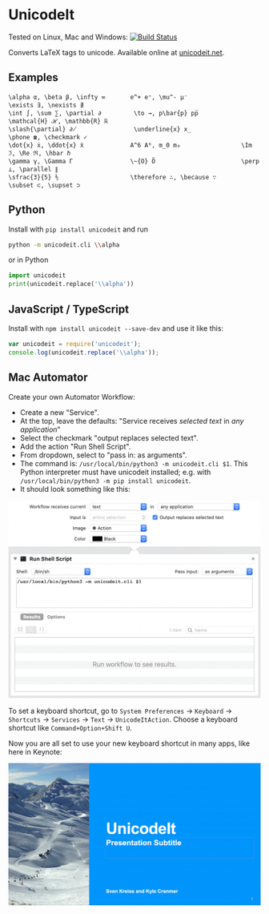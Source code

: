 # UnicodeIt

Tested on Linux, Mac and Windows: [![Build Status](https://travis-ci.org/svenkreiss/unicodeit.svg?branch=master)](https://travis-ci.org/svenkreiss/unicodeit)

Converts LaTeX tags to unicode.
Available online at [unicodeit.net](https://www.unicodeit.net).


## Examples

```
\alpha α, \beta β, \infty ∞       e^+ e⁺, \mu^- μ⁻               \exists ∃, \nexists ∄
\int ∫, \sum ∑, \partial ∂         \to →, p\bar{p} pp̅             \mathcal{H} ℋ, \mathbb{R} ℝ
\slash{\partial} ∂̸                \underline{x} x̲                \phone ☎, \checkmark ✓
\dot{x} ẋ, \ddot{x} ẍ             A^6 A⁶, m_0 m₀                 \Im ℑ, \Re ℜ, \hbar ℏ
\gamma γ, \Gamma Γ                \~{O} Õ                        \perp ⊥, \parallel ∥
\sfrac{3}{5} ⅗                    \therefore ∴, \because ∵       \subset ⊂, \supset ⊃
```


## Python

Install with `pip install unicodeit` and run

```sh
python -m unicodeit.cli \\alpha
```

or in Python

```py
import unicodeit
print(unicodeit.replace('\\alpha'))
```


## JavaScript / TypeScript

Install with `npm install unicodeit --save-dev` and use it like this:

```js
var unicodeit = require('unicodeit');
console.log(unicodeit.replace('\\alpha'));
```


## Mac Automator

Create your own Automator Workflow:

* Create a new "Service".
* At the top, leave the defaults: "Service receives *selected text* in *any application*"
* Select the checkmark "output replaces selected text".
* Add the action "Run Shell Script".
* From dropdown, select to "pass in: as arguments".
* The command is: `/usr/local/bin/python3 -m unicodeit.cli $1`. This Python interpreter must have unicodeit installed; e.g. with `/usr/local/bin/python3 -m pip install unicodeit`.
* It should look something like this:

![automator script](docs/automator.png)

To set a keyboard shortcut, go to `System Preferences` →
`Keyboard` → `Shortcuts` → `Services` → `Text` → `UnicodeItAction`.
Choose a keyboard shortcut like `Command+Option+Shift U`.

Now you are all set to use your new keyboard shortcut in many apps, like here in Keynote:

![keynote_demo](docs/unicodeit_demo.gif)
